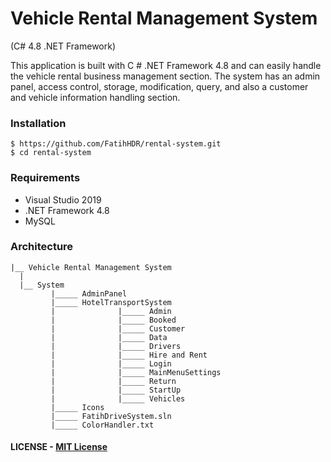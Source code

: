 # Vehicle Rental Management System
(C# 4.8 .NET Framework)

This application is built with C # .NET Framework 4.8 and can easily handle the vehicle rental business management section. The system has an admin panel, access control, storage, modification, query, and also a customer and vehicle information handling section.

### Installation
``` 
$ https://github.com/FatihHDR/rental-system.git
$ cd rental-system
```

### Requirements
- Visual Studio 2019
- .NET Framework 4.8
- MySQL

### Architecture
```
|__ Vehicle Rental Management System
  |
  |__ System
         |_____ AdminPanel
         |_____ HotelTransportSystem
         |              |_____ Admin
         |              |_____ Booked
         |              |_____ Customer
         |              |_____ Data
         |              |_____ Drivers
         |              |_____ Hire and Rent
         |              |_____ Login
         |              |_____ MainMenuSettings
         |              |_____ Return
         |              |_____ StartUp
         |              |_____ Vehicles
         |_____ Icons
         |_____ FatihDriveSystem.sln
         |_____ ColorHandler.txt
```

#### LICENSE - [MIT License](https://github.com/Nano-Labs-Developers/Vehicle-Rental-Management-System/blob/main/LICENSE)

